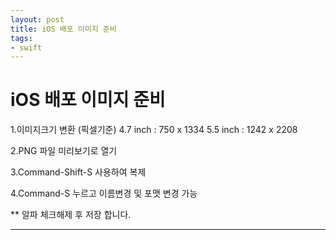 ```yaml
---
layout: post
title: iOS 배포 이미지 준비
tags:
- swift
---
```


# iOS 배포 이미지 준비

1.이미지크기 변환 (픽셀기준)
    4.7 inch : 750 x 1334
    5.5 inch : 1242 x 2208

2.PNG 파일 미리보기로 열기

3.Command-Shift-S 사용하여 복제

4.Command-S 누르고 이름변경 및 포맷 변경 가능

** 알파 체크해제 후 저장 합니다.

---

